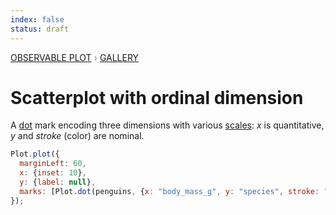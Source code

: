 ```yaml
---
index: false
status: draft
---
```


<div style="color: grey; font: 13px/25.5px var(--sans-serif); text-transform: uppercase;"><h1 style="display: none;">Plot: Scatterplot with ordinal dimension</h1><a href="/plot">Observable Plot</a> › <a href="/@observablehq/plot-gallery">Gallery</a></div>

# Scatterplot with ordinal dimension

A [dot](https://observablehq.com/plot/marks/dot) mark encoding three dimensions with various [scales](https://observablehq.com/plot/features/scales): _x_ is quantitative, _y_ and _stroke_ (color) are nominal.

```js echo
Plot.plot({
  marginLeft: 60,
  x: {inset: 10},
  y: {label: null},
  marks: [Plot.dot(penguins, {x: "body_mass_g", y: "species", stroke: "sex"})]
});
```
